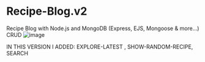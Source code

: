 # Recipe-Blog.v2
Recipe Blog with Node.js and MongoDB (Express, EJS, Mongoose &amp; more...) CRUD 
![image](https://user-images.githubusercontent.com/107072477/234550159-b319ad5f-8510-4931-8487-11d90d2c1388.png)

IN THIS VERSION I ADDED: EXPLORE-LATEST , SHOW-RANDOM-RECIPE, SEARCH

